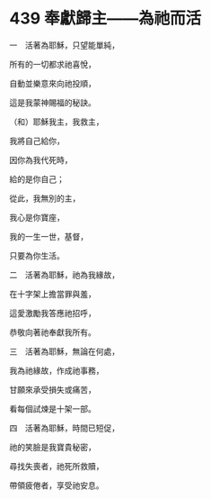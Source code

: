 # 439 奉獻歸主——為祂而活

一　活著為耶穌，只望能單純，

所有的一切都求祂喜悅，

自動並樂意來向祂投順，

這是我蒙神賜福的秘訣。

（和）耶穌我主，我救主，

我將自己給你，

因你為我代死時，

給的是你自己；

從此，我無別的主，

我心是你寶座，

我的一生一世，基督，

只要為你生活。

二　活著為耶穌，祂為我緣故，

在十字架上擔當罪與羞，

這愛激勵我答應祂招呼，

恭敬向著祂奉獻我所有。

三　活著為耶穌，無論在何處，

我為祂緣故，作成祂事務，

甘願來承受損失或痛苦，

看每個試煉是十架一部。

四　活著為耶穌，時間已短促，

祂的笑臉是我寶貴秘密，

尋找失喪者，祂死所救贖，

帶領疲倦者，享受祂安息。

